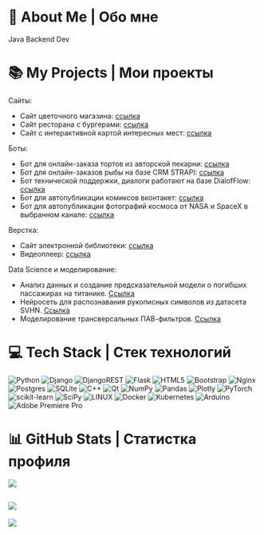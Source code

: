 # 💫 About Me | Обо мне
Java Backend Dev

# 📚 My Projects | Мои проекты

Сайты:

- Сайт цветочного магазина: [ссылка](https://github.com/pas-zhukov/FlowerShop)
- Сайт ресторана с бургерами: [ссылка](https://github.com/pas-zhukov/star-burger)
- Сайт с интерактивной картой интересных мест: [ссылка](https://github.com/pas-zhukov/yandex-afisha)

Боты:

- Бот для онлайн-заказа тортов из авторской пекарни: [ссылка](https://github.com/KillerBee88/BakeCake)
- Бот для онлайн-заказов рыбы на базе CRM STRAPI: [ссылка](https://github.com/pas-zhukov/fish-shop)
- Бот технической поддержки, диалоги работают на базе DialofFlow: [ссылка](https://github.com/pas-zhukov/support-bot)
- Бот для автопубликации комиксов вконтакет: [ссылка](https://github.com/pas-zhukov/xkcd)
- Бот для автопубликации фотографий космоса от NASA и SpaceX в выбранном канале: [ссылка](https://github.com/pas-zhukov/space-telegram)

Верстка:

- Сайт электронной библиотеки: [ссылка](https://github.com/pas-zhukov/books-library)
- Видеоплеер: [ссылка](https://github.com/pas-zhukov/video-player)

Data Science и моделирование:

- Анализ данных и создание предсказательной модели о погибших пассажирах на титанике. [Ссылка](https://github.com/pas-zhukov/Titanic-Survivors-Data-Research)
- Нейросеть для распознавания рукописных символов из датасета SVHN. [Ссылка](https://github.com/pas-zhukov/SVHN-Recognition-Neural-Network)
- Моделирование трансверсальных ПАВ-фильтров. [Ссылка](https://github.com/pas-zhukov/SAW-filters-delta-function-model)


# 💻 Tech Stack | Стек технологий
![Python](https://img.shields.io/badge/python-3670A0?style=for-the-badge&logo=python&logoColor=ffdd54) ![Django](https://img.shields.io/badge/django-%23092E20.svg?style=for-the-badge&logo=django&logoColor=white) ![DjangoREST](https://img.shields.io/badge/DJANGO-REST-ff1709?style=for-the-badge&logo=django&logoColor=white&color=ff1709&labelColor=gray) ![Flask](https://img.shields.io/badge/flask-%23000.svg?style=for-the-badge&logo=flask&logoColor=white) ![HTML5](https://img.shields.io/badge/html5-%23E34F26.svg?style=for-the-badge&logo=html5&logoColor=white) ![Bootstrap](https://img.shields.io/badge/bootstrap-%23563D7C.svg?style=for-the-badge&logo=bootstrap&logoColor=white) ![Nginx](https://img.shields.io/badge/nginx-%23009639.svg?style=for-the-badge&logo=nginx&logoColor=white) ![Postgres](https://img.shields.io/badge/postgres-%23316192.svg?style=for-the-badge&logo=postgresql&logoColor=white) ![SQLite](https://img.shields.io/badge/sqlite-%2307405e.svg?style=for-the-badge&logo=sqlite&logoColor=white) ![C++](https://img.shields.io/badge/c++-%2300599C.svg?style=for-the-badge&logo=c%2B%2B&logoColor=white) ![Qt](https://img.shields.io/badge/Qt-%23217346.svg?style=for-the-badge&logo=Qt&logoColor=white) ![NumPy](https://img.shields.io/badge/numpy-%23013243.svg?style=for-the-badge&logo=numpy&logoColor=white) ![Pandas](https://img.shields.io/badge/pandas-%23150458.svg?style=for-the-badge&logo=pandas&logoColor=white) ![Plotly](https://img.shields.io/badge/Plotly-%233F4F75.svg?style=for-the-badge&logo=plotly&logoColor=white) ![PyTorch](https://img.shields.io/badge/PyTorch-%23EE4C2C.svg?style=for-the-badge&logo=PyTorch&logoColor=white) ![scikit-learn](https://img.shields.io/badge/scikit--learn-%23F7931E.svg?style=for-the-badge&logo=scikit-learn&logoColor=white) ![SciPy](https://img.shields.io/badge/SciPy-%230C55A5.svg?style=for-the-badge&logo=scipy&logoColor=%white) ![LINUX](https://img.shields.io/badge/Linux-FCC624?style=for-the-badge&logo=linux&logoColor=black) ![Docker](https://img.shields.io/badge/docker-%230db7ed.svg?style=for-the-badge&logo=docker&logoColor=white) ![Kubernetes](https://img.shields.io/badge/kubernetes-%23326ce5.svg?style=for-the-badge&logo=kubernetes&logoColor=white) ![Arduino](https://img.shields.io/badge/-Arduino-00979D?style=for-the-badge&logo=Arduino&logoColor=white) ![Adobe Premiere Pro](https://img.shields.io/badge/Adobe%20Premiere%20Pro-9999FF.svg?style=for-the-badge&logo=Adobe%20Premiere%20Pro&logoColor=white)

# 📊 GitHub Stats | Статистка профиля
![](https://github-readme-stats.vercel.app/api/top-langs/?username=pas-zhukov&theme=default&hide_border=false&include_all_commits=false&count_private=false&layout=compact)

![](https://www.codewars.com/users/pas-zhukov/badges/large)
---
[![](https://visitcount.itsvg.in/api?id=pas-zhukov&icon=0&color=0)](https://visitcount.itsvg.in)
